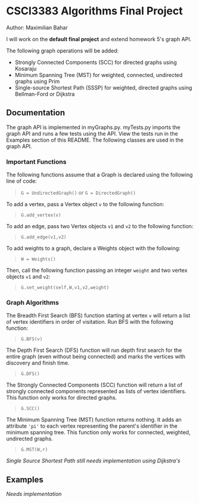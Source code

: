 # CSCI3383 Algorithms Final Project
Author: Maximilian Bahar

I will work on the **default final project** and extend homework 5's graph API.

The following graph operations will be added:
* Strongly Connected Components (SCC) for directed graphs using Kosaraju
* Minimum Spanning Tree (MST) for weighted, connected, undirected graphs using Prim
* Single-source Shortest Path (SSSP) for weighted, directed graphs using Bellman-Ford or Dijkstra 

## Documentation

The graph API is implemented in myGraphs.py.
myTests.py imports the graph API and runs a few tests using the API.
View the tests run in the Examples section of this README.
The following classes are used in the graph API.

### Important Functions

The following functions assume that a Graph is declared using the following line of code:
> `G = UndirectedGraph()` or `G = DirectedGraph()`

To add a vertex, pass a Vertex object `v` to the following function:
> `G.add_vertex(v)`

To add an edge, pass two Vertex objects `v1` and `v2` to the following function:
> `G.add_edge(v1,v2)`

To add weights to a graph, declare a Weights object with the following:
> `W = Weights()`

Then, call the following function passing an integer `weight` and two vertex objects `v1` and `v2`:
> `G.set_weight(self,W,v1,v2,weight)`

### Graph Algorithms

The Breadth First Search (BFS) function starting at vertex `v` will return a list of vertex identifiers in order of visitation. Run BFS with the following function:
> `G.BFS(v)`

The Depth First Search (DFS) function will run depth first search for the entire graph (even without being connected) and marks the vertices with discovery and finish time.
> `G.DFS()`

The Strongly Connected Components (SCC) function will return a list of strongly connected components represented as lists of vertex identifiers. This function only works for directed graphs.
> `G.SCC()`

The Minimum Spanning Tree (MST) function returns nothing. It adds an attribute `'pi'` to each vertex representing the parent's identifier in the minimum spanning tree. This function only works for connected, weighted, undirected graphs.
> `G.MST(W,r)`

*Single Source Shortest Path still needs implementation using Dijkstra's*

## Examples

*Needs implementation*